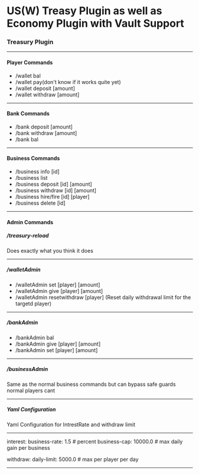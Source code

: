 # US(W) Treasy Plugin as well as Economy Plugin with Vault Support

### Treasury Plugin
------------
#### Player Commands
- /wallet bal
- /wallet pay(don't know if it works quite yet)
- /wallet deposit [amount]
- /wallet withdraw [amount]
------------
#### Bank Commands
- /bank deposit [amount]
- /bank withdraw [amount]
- /bank bal
------------
#### Business Commands
- /business info [id]
- /business list
- /business deposit [id] [amount]
- /business withdraw [id] [amount]
- /business hire/fire [id] [player]
- /business delete [id]
------------
#### Admin Commands

##### /treasury-reload
Does exactly what you think it does

------------

##### /walletAdmin
- /walletAdmin set [player] [amount]
- /walletAdmin give [player] [amount]
- /walletAdmin resetwithdraw [player] (Reset daily withdrawal limit for the targetd player)
------------
##### /bankAdmin
- /bankAdmin bal
- /bankAdmin give [player] [amount]
- /bankAdmin set [player] [amount]
------------
##### /businessAdmin
Same as the normal business commands but can bypass safe guards normal players cant

------------
##### Yaml Configuration
Yaml Configuration for IntrestRate and withdraw limit

------------

interest:
  business-rate: 1.5     # percent
  business-cap: 10000.0  # max daily gain per business

withdraw:
  daily-limit: 5000.0    # max per player per day

------------








